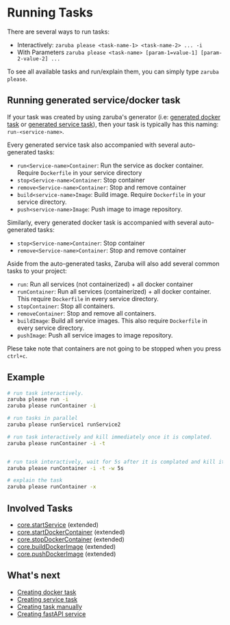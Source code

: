 # Running Tasks

There are several ways to run tasks:

* Interactively: `zaruba please <task-name-1> <task-name-2> ... -i`
* With Parameters `zaruba please <task-name> [param-1=value-1] [param-2-value-2] ...`

To see all available tasks and run/explain them, you can simply type `zaruba please`.

## Running generated service/docker task

If your task was created by using zaruba's generator (i.e: [generated docker task](creating-docker-task.md) or [generated service task](creating-service-task.md)), then your task is typically has this naming: `run-<service-name>`.

Every generated service task also accompanied with several auto-generated tasks:

* `run<Service-name>Container`: Run the service as docker container. Require `Dockerfile` in your service directory
* `stop<Service-name>Container`: Stop container
* `remove<Service-name>Container`: Stop and remove container
* `build<service-name>Image`: Build image. Require `Dockerfile` in your service directory.
* `push<service-name>Image`: Push image to image repository.

Similarly, every generated docker task is accompanied with several auto-generated tasks:

* `stop<Service-name>Container`: Stop container
* `remove<Service-name>Container`: Stop and remove container

Aside from the auto-generated tasks, Zaruba will also add several common tasks to your project:

* `run`: Run all services (not containerized) + all docker container
* `runContainer`: Run all services (containerized) + all docker container. This require `Dockerfile` in every service directory.
* `stopContainer`: Stop all containers.
* `removeContainer`: Stop and remove all containers.
* `buildImage`: Build all service images. This also require `Dockerfile` in every service directory.
* `pushImage`: Push all service images to image repository.

Plese take note that containers are not going to be stopped when you press `ctrl+c`.

## Example

```sh
# run task interactively.
zaruba please run -i
zaruba please runContainer -i

# run tasks in parallel
zaruba please runService1 runService2

# run task interactively and kill immediately once it is complated.
zaruba please runContainer -i -t


# run task interactively, wait for 5s after it is complated and kill it.
zaruba please runContainer -i -t -w 5s

# explain the task
zaruba please runContainer -x
```

## Involved Tasks

* [core.startService](tasks/core.startService.md) (extended)
* [core.startDockerContainer](tasks/core.startDockerContainer.md) (extended)
* [core.stopDockerContainer](tasks/core.stopDockerContainer.md) (extended)
* [core.buildDockerImage](tasks/core.buildDockerImage.md) (extended)
* [core.pushDockerImage](tasks/core.pushDockerImage.md) (extended)

## What's next

* [Creating docker task](creating-docker-task.md)
* [Creating service task](creating-service-task.md)
* [Creating task manually](understanding-task.md)
* [Creating fastAPI service](creating-fast-api-service.md)